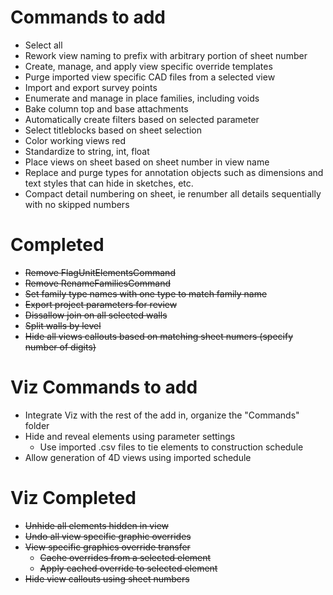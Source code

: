 # Commands to add

+ Select all
+ Rework view naming to prefix with arbitrary portion of sheet number
+ Create, manage, and apply view specific override templates
+ Purge imported view specific CAD files from a selected view
+ Import and export survey points
+ Enumerate and manage in place families, including voids
+ Bake column top and base attachments
+ Automatically create filters based on selected parameter
+ Select titleblocks based on sheet selection
+ Color working views red
+ Standardize to string, int, float
+ Place views on sheet based on sheet number in view name
+ Replace and purge types for annotation objects such as dimensions and text styles that can hide in sketches, etc.
+ Compact detail numbering on sheet, ie renumber all details sequentially with no skipped numbers

# Completed

+ ~~Remove FlagUnitElementsCommand~~
+ ~~Remove RenameFamiliesCommand~~
+ ~~Set family type names with one type to match family name~~
+ ~~Export project parameters for review~~
+ ~~Dissallow join on all selected walls~~
+ ~~Split walls by level~~
+ ~~Hide all views callouts based on matching sheet numers (specify number of digits)~~

# Viz Commands to add

+ Integrate Viz with the rest of the add in, organize the "Commands" folder
+ Hide and reveal elements using parameter settings
    - Use imported .csv files to tie elements to construction schedule
+ Allow generation of 4D views using imported schedule

# Viz Completed

+ ~~Unhide all elements hidden in view~~
+ ~~Undo all view specific graphic overrides~~
+ ~~View specific graphics override transfer~~
    - ~~Cache overrides from a selected element~~
    - ~~Apply cached override to selected element~~
+ ~~Hide view callouts using sheet numbers~~